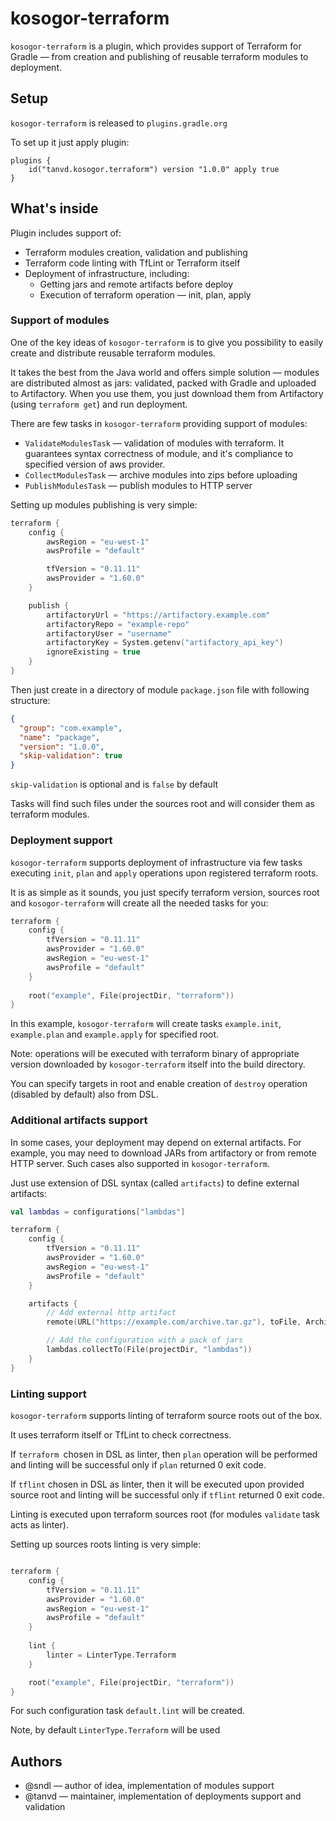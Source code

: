# kosogor-terraform

`kosogor-terraform` is a plugin, which provides support of Terraform for 
Gradle — from creation and publishing of reusable terraform modules to
deployment.

## Setup

`kosogor-terraform` is released to `plugins.gradle.org`

To set up it just apply plugin: 

```
plugins {
    id("tanvd.kosogor.terraform") version "1.0.0" apply true
}
```

## What's inside

Plugin includes support of:
* Terraform modules creation, validation and publishing
* Terraform code linting with TfLint or Terraform itself
* Deployment of infrastructure, including:
    * Getting jars and remote artifacts before deploy
    * Execution of terraform operation — init, plan, apply 

### Support of modules

One of the key ideas of `kosogor-terraform` is to give you 
possibility to easily create and distribute reusable terraform
modules. 

It takes the best from the Java world and offers simple solution —
modules are distributed almost as jars: validated, packed with Gradle
and uploaded to Artifactory. When you use them, you just download
them from Artifactory (using `terraform get`) and run deployment.

There are few tasks in `kosogor-terraform` providing support of modules:
* `ValidateModulesTask` — validation of modules with terraform. 
  It guarantees syntax correctness of module, and it's compliance
  to specified version of aws provider.  
* `CollectModulesTask` — archive modules into zips before uploading
* `PublishModulesTask` — publish modules to HTTP server

Setting up modules publishing is very simple:
```kotlin
terraform {
    config {
        awsRegion = "eu-west-1"
        awsProfile = "default"

        tfVersion = "0.11.11"
        awsProvider = "1.60.0"
    }

    publish {
        artifactoryUrl = "https://artifactory.example.com"
        artifactoryRepo = "example-repo"
        artifactoryUser = "username"
        artifactoryKey = System.getenv("artifactory_api_key")
        ignoreExisting = true
    }
}
```

Then just create in a directory of module `package.json` file with 
following structure:
```json
{
  "group": "com.example",
  "name": "package",
  "version": "1.0.0",
  "skip-validation": true
}

```

`skip-validation` is optional and is `false` by default

Tasks will find such files under the sources root and will consider
them as terraform modules.

### Deployment support

`kosogor-terraform` supports deployment of infrastructure via
few tasks executing `init`, `plan` and `apply` operations
upon registered terraform roots. 

It is as simple as it sounds, you just specify terraform 
version, sources root and `kosogor-terraform` will create 
all the needed tasks for you:

```kotlin
terraform {
    config {
        tfVersion = "0.11.11"
        awsProvider = "1.60.0"
        awsRegion = "eu-west-1"
        awsProfile = "default"
    }
    
    root("example", File(projectDir, "terraform"))
}
```

In this example, `kosogor-terraform` will create tasks
`example.init`, `example.plan` and `example.apply` for
specified root.

Note: operations will be executed with terraform binary
of appropriate version downloaded by `kosogor-terraform`
itself into the build directory.

You can specify targets in root and enable creation
of `destroy` operation (disabled by default) also from DSL.

### Additional artifacts support

In some cases, your deployment may depend on external 
artifacts. For example, you may need to download JARs
from artifactory or from remote HTTP server. Such
cases also supported in `kosogor-terraform`.

Just use extension of DSL syntax  (called `artifacts`)
to define external artifacts:

```kotlin
val lambdas = configurations["lambdas"]

terraform {
    config {
        tfVersion = "0.11.11"
        awsProvider = "1.60.0"
        awsRegion = "eu-west-1"
        awsProfile = "default"
    }

    artifacts {
        // Add external http artifact
        remote(URL("https://example.com/archive.tar.gz"), toFile, Archiver.TARGZ)

        // Add the configuration with a pack of jars
        lambdas.collectTo(File(projectDir, "lambdas"))
    }
}
```

### Linting support

`kosogor-terraform` supports linting of terraform source roots 
out of the box.

It uses terraform itself or TfLint to check correctness.

If `terraform `chosen in DSL as linter, then `plan` operation will 
be performed and linting will be successful only if `plan` 
returned 0 exit code.

If `tflint` chosen in DSL as linter, then it will be executed 
upon provided source root and linting will be successful only 
if `tflint` returned 0 exit code.

Linting is executed upon terraform sources root (for modules 
`validate` task acts as linter).

Setting up sources roots linting is very simple:
```kotlin

terraform {
    config {
        tfVersion = "0.11.11"
        awsProvider = "1.60.0"
        awsRegion = "eu-west-1"
        awsProfile = "default"
    }
    
    lint {
        linter = LinterType.Terraform
    }

    root("example", File(projectDir, "terraform"))
}
```

For such configuration task `default.lint` will be created.

Note, by default `LinterType.Terraform` will be used

## Authors

* @sndl — author of idea, implementation of modules support
* @tanvd — maintainer, implementation of deployments support
  and validation
